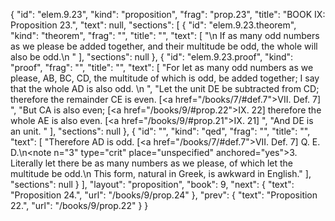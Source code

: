 {
  "id": "elem.9.23",
  "kind": "proposition",
  "frag": "prop.23",
  "title": "BOOK IX: Proposition 23.",
  "text": null,
  "sections": [
    {
      "id": "elem.9.23.theorem",
      "kind": "theorem",
      "frag": "",
      "title": "",
      "text": [
        "\n       If as many odd numbers as we please be added together, and their multitude be odd, the whole will also be odd.\n      "
      ],
      "sections": null
    },
    {
      "id": "elem.9.23.proof",
      "kind": "proof",
      "frag": "",
      "title": "",
      "text": [
        "For let as many odd numbers as we please, AB, BC, CD, the multitude of which is odd, be added together; I say that the whole AD is also odd. \n      ",
        "Let the unit DE be subtracted from CD; therefore the remainder CE is even. [<a href=\"/books/7/#def.7\">VII. Def. 7</a>] ",
        "But CA is also even; [<a href=\"/books/9/#prop.22\">IX. 22</a>] therefore the whole AE is also even. [<a href=\"/books/9/#prop.21\">IX. 21</a>] ",
        "And DE is an unit. "
      ],
      "sections": null
    },
    {
      "id": "",
      "kind": "qed",
      "frag": "",
      "title": "",
      "text": [
        "Therefore AD is odd. [<a href=\"/books/7/#def.7\">VII. Def. 7</a>] Q. E. D.\n<note n=\"3\" type=\"crit\" place=\"unspecified\" anchored=\"yes\">3. Literally <quote>let there be as many numbers as we please, of which let the multitude be odd.</quote>\n This form, natural in Greek, is awkward in English.</note>"
      ],
      "sections": null
    }
  ],
  "layout": "proposition",
  "book": 9,
  "next": {
    "text": "Proposition 24.",
    "url": "/books/9/prop.24"
  },
  "prev": {
    "text": "Proposition 22.",
    "url": "/books/9/prop.22"
  }
}
